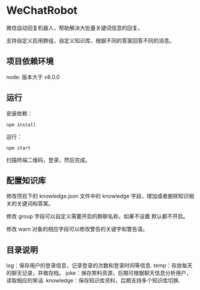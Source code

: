 # WeChatRobot
微信自动回复机器人，帮助解决大批量关键词信息的回复。

支持自定义启用群组，自定义知识库，根据不同的答案回答不同的消息。

## 项目依赖环境

node: 版本大于 v8.0.0

## 运行

安装依赖：

```
npm install
```

运行：

```
npm start
```

扫描终端二维码，登录，然后完成。

## 配置知识库

修改项目下的 knowledge.json 文件中的 knowledge 字段，增加或者删除知识相关的关键词和答案。

修改 group 字段可以自定义需要开启的群聊名称，如果不设置 默认都不开启。

修改 warn 对象的相应字段可以修改警告的关键字和警告语。

## 目录说明

log：保存用户的登录信息，记录登录的次数和登录时间等信息.
temp：存放每天的聊天记录，并做存档。
joke：保存笑料资源，后期可根据聊天信息分析用户，读取相应的笑话.
knowledge：保存知识库资料，后期支持多个知识库切换.
